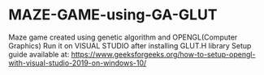 # MAZE-GAME-using-GA-GLUT
Maze game created using genetic algorithm and OPENGL(Computer Graphics)
Run it on VISUAL STUDIO after installing GLUT.H library
Setup guide available at: https://www.geeksforgeeks.org/how-to-setup-opengl-with-visual-studio-2019-on-windows-10/
